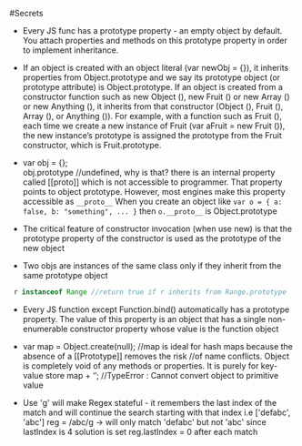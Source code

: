 #Secrets

* Every JS func has a prototype property - an empty object by default. You attach properties and methods on this prototype property in order to implement inheritance. 

* If an object is created with an object literal (var newObj = {}), it inherits properties from Object.prototype and we say its prototype object (or prototype attribute) is Object.prototype.
If an object is created from a constructor function such as new Object (), new Fruit () or new Array () or new Anything (), it inherits from that constructor (Object (), Fruit (), Array (), or Anything ()). For example, with a function such as Fruit (), each time we create a new instance of Fruit (var aFruit = new Fruit ()), the new instance’s prototype is assigned the prototype from the Fruit constructor, which is Fruit.prototype.

* var obj = {};  
obj.prototype //undefined, why is that? there is an internal property called [[proto]] which is not accessible to programmer. That property points to object prototype. However, most engines make this property accessible as `__proto__` 
When you create an object like `var o = { a: false, b: "something", ... }` then `o.__proto__` is Object.prototype

* The critical feature of constructor invocation (when use new) is that the prototype property of the constructor is used as the prototype of the new object

* Two objs are instances of the same class only if they inherit from the same prototype object
```javascript
 r instanceof Range //return true if r inherits from Range.prototype
```

* Every JS function except Function.bind() automatically has a prototype property. The value of this property is an object that has a single non-enumerable constructor property whose value is the function object

* var map = Object.create(null); //map is ideal for hash maps because the absence of a [[Prototype]] removes the risk 	//of name conflicts. Object is completely void of any methods or properties. It is purely for key-value store 
  map + ‘’; //TypeError : Cannot convert object to primitive value

* Use 'g' will make Regex stateful - it remembers the last index of the match and will continue the search starting with that index
i.e ['defabc', 'abc'] reg = /abc/g -> will only match 'defabc' but not 'abc' since lastIndex is 4
solution is set reg.lastIndex = 0 after each match
